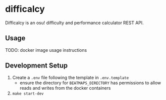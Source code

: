 # difficalcy

Difficalcy is an osu! difficulty and performance calculator REST API.

## Usage

TODO: docker image usage instructions

## Development Setup

1. Create a `.env` file following the template in `.env.template`
   - ensure the directory for `BEATMAPS_DIRECTORY` has permissions to allow reads and writes from the docker containers
2. `make start-dev`
